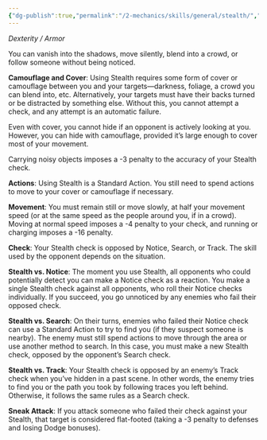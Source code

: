 ```yaml
---
{"dg-publish":true,"permalink":"/2-mechanics/skills/general/stealth/","noteIcon":""}
---
```


*Dexterity / Armor*

You can vanish into the shadows, move silently, blend into a crowd, or follow someone without being noticed.

**Camouflage and Cover**: Using Stealth requires some form of cover or camouflage between you and your targets—darkness, foliage, a crowd you can blend into, etc. Alternatively, your targets must have their backs turned or be distracted by something else. Without this, you cannot attempt a check, and any attempt is an automatic failure.

Even with cover, you cannot hide if an opponent is actively looking at you. However, you can hide with camouflage, provided it’s large enough to cover most of your movement.

Carrying noisy objects imposes a -3 penalty to the accuracy of your Stealth check.

**Actions**: Using Stealth is a Standard Action. You still need to spend actions to move to your cover or camouflage if necessary.

**Movement**: You must remain still or move slowly, at half your movement speed (or at the same speed as the people around you, if in a crowd). Moving at normal speed imposes a -4 penalty to your check, and running or charging imposes a -16 penalty.

**Check**: Your Stealth check is opposed by Notice, Search, or Track. The skill used by the opponent depends on the situation.

**Stealth vs. Notice**: The moment you use Stealth, all opponents who could potentially detect you can make a Notice check as a reaction. You make a single Stealth check against all opponents, who roll their Notice checks individually. If you succeed, you go unnoticed by any enemies who fail their opposed check.

**Stealth vs. Search**: On their turns, enemies who failed their Notice check can use a Standard Action to try to find you (if they suspect someone is nearby). The enemy must still spend actions to move through the area or use another method to search. In this case, you must make a new Stealth check, opposed by the opponent’s Search check.

**Stealth vs. Track**: Your Stealth check is opposed by an enemy’s Track check when you’ve hidden in a past scene. In other words, the enemy tries to find you or the path you took by following traces you left behind. Otherwise, it follows the same rules as a Search check.

**Sneak Attack**: If you attack someone who failed their check against your Stealth, that target is considered flat-footed (taking a -3 penalty to defenses and losing Dodge bonuses).